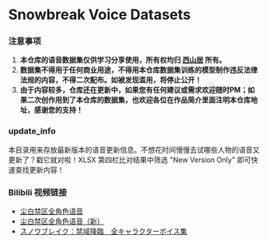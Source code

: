 # Snowbreak Voice Datasets
### 注意事项
1. **本仓库的语音数据集仅供学习分享使用，所有权均归 [西山居](https://www.xishanju.com/) 所有。**
2. **数据集不得用于任何商业用途，不得用本仓库数据集训练的模型制作违反法律法规的内容，不得二次配布。如被发现滥用，将停止公开！**
3. **由于内容较多，仓库还在更新中，如果您有任何建议或需求欢迎随时PM；如果二次创作用到了本仓库的数据集，也欢迎各位在作品简介里面注明本仓库地址，感谢您的支持！**


### update_info

​	本目录用来存放最新版本的语音更新信息。不想花时间慢慢去试哪些人物的语音又更新了？戳它就对啦！XLSX 第四栏比对结果中筛选 "New Version Only" 即可快速查找更新内容！

### Bilibili 视频链接
+ [尘白禁区全角色语音](https://www.bilibili.com/video/BV1FM4m1f76Z/)
+ [尘白禁区全角色语音（新）](https://www.bilibili.com/video/BV1PhHYe7Eet/)
+ [スノウブレイク：禁域降臨　全キャラクターボイス集](https://www.bilibili.com/video/BV13s421K7M4/)
